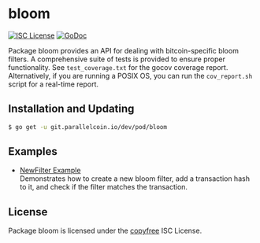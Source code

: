 # bloom

[![ISC License](http://img.shields.io/badge/license-ISC-blue.svg)](http://copyfree.org)
[![GoDoc](http://img.shields.io/badge/godoc-reference-blue.svg)](http://godoc.org/git.parallelcoin.io/dev/pod/util/bloom)

Package bloom provides an API for dealing with bitcoin-specific bloom filters. A comprehensive suite of tests is provided to ensure proper functionality. See `test_coverage.txt` for the gocov coverage report. Alternatively, if you are running a POSIX OS, you can run the `cov_report.sh` script for a real-time report.

## Installation and Updating

```bash
$ go get -u git.parallelcoin.io/dev/pod/bloom
```

## Examples

- [NewFilter Example](http://godoc.org/git.parallelcoin.io/dev/pod/util/bloom#example-NewFilter)  
  Demonstrates how to create a new bloom filter, add a transaction hash to it, and check if the filter matches the transaction.

## License

Package bloom is licensed under the [copyfree](http://copyfree.org) ISC License.
